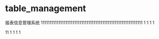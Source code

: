 # table_management
报表信息管理系统
1111111111111111111111111111111111111111111111111111111111
1
1
1
1

11
1
1
1
1
